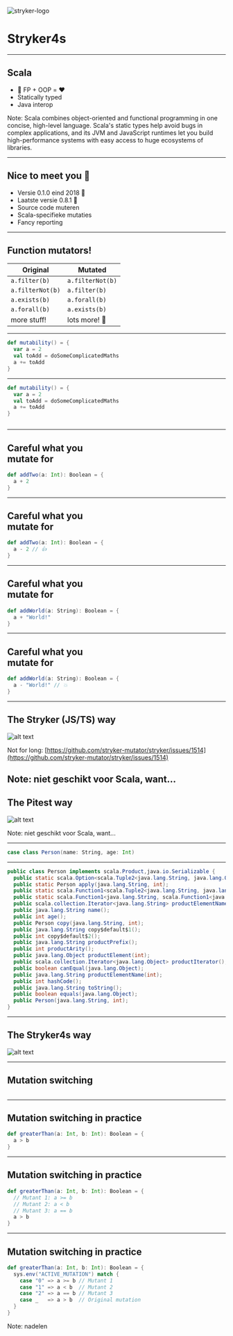 <!-- .slide: data-background-color="#b74934" -->

![stryker-logo](img/stryker-logo.png)

# Stryker4s

----

## Scala

- 🤝 FP + OOP = ❤️
- Statically typed
- Java interop


Note: Scala combines object-oriented and functional programming in one concise, high-level language. Scala's static types help avoid bugs in complex applications, and its JVM and JavaScript runtimes let you build high-performance systems with easy access to huge ecosystems of libraries.

----

## Nice to meet you 🤝

- Versie 0.1.0 eind 2018 👶
- Laatste versie 0.8.1 🔮
- Source code muteren
- Scala-specifieke mutaties
- Fancy reporting

----

## Function mutators!

| Original           | Mutated            |
| ------------------ | ------------------ |
| `a.filter(b)`      | `a.filterNot(b)`   |
| `a.filterNot(b)`   | `a.filter(b)`      |
| `a.exists(b)`      | `a.forall(b)`      |
| `a.forall(b)`      | `a.exists(b)`      |
| more stuff!        | lots more! 🎁 |

----
<!-- .slide: data-auto-animate data-id="slide-mutability"-->

```scala [4]
def mutability() = {
  var a = 2
  val toAdd = doSomeComplicatedMaths
  a += toAdd
}
```


----
<!-- .slide: data-auto-animate data-id="slide-mutability"-->

```scala [4]
def mutability() = {
  var a = 2
  val toAdd = doSomeComplicatedMaths
  a += toAdd
}
```

<img data-src="https://i.imgflip.com/44ekns.jpg" />

----

<!-- .slide: data-auto-animate data-id="slide-addtwo" -->

<h2>Careful what you<br>mutate for</h2>

```scala " data-line-numbers=true
def addTwo(a: Int): Boolean = {
  a + 2
}
```
<!-- .element data-id="code-animation" -->

----

<!-- .slide: data-auto-animate data-id="slide-addtwo" -->

<h2>Careful what you<br>mutate for</h2>


```scala " data-line-numbers=true
def addTwo(a: Int): Boolean = {
  a - 2 // 👍
}
```
<!-- .element data-id="code-animation" -->

----

<!-- .slide: data-auto-animate -->

<h2>Careful what you<br>mutate for</h2>

```scala " data-line-numbers=true
def addWorld(a: String): Boolean = {
  a + "World!"
}
```
<!-- .element data-id="code-animation-2" -->

----

<!-- .slide: data-auto-animate -->

<h2>Careful what you<br>mutate for</h2>

```scala " data-line-numbers=true
def addWorld(a: String): Boolean = {
  a - "World!" // 💥
}
```
<!-- .element data-id="code-animation-2" -->

----

## The Stryker (JS/TS) way

![alt text](img/source-code-mutation.png)

Not for long: [https://github.com/stryker-mutator/stryker/issues/1514](https://github.com/stryker-mutator/stryker/issues/1514)

Note: niet geschikt voor Scala, want...
----

## The Pitest way

![alt text](img/byte-code-mutation.png)

Note: niet geschikt voor Scala, want...

----
<!-- .slide: data-auto-animate -->

```scala " data-line-numbers=true
case class Person(name: String, age: Int)
```
----
<!-- .slide: data-auto-animate -->

```java " data-line-numbers=true
public class Person implements scala.Product,java.io.Serializable {
  public static scala.Option<scala.Tuple2<java.lang.String, java.lang.Object>> unapply(Person);
  public static Person apply(java.lang.String, int);
  public static scala.Function1<scala.Tuple2<java.lang.String, java.lang.Object>, Person> tupled();
  public static scala.Function1<java.lang.String, scala.Function1<java.lang.Object, Person>> curried();
  public scala.collection.Iterator<java.lang.String> productElementNames();
  public java.lang.String name();
  public int age();
  public Person copy(java.lang.String, int);
  public java.lang.String copy$default$1();
  public int copy$default$2();
  public java.lang.String productPrefix();
  public int productArity();
  public java.lang.Object productElement(int);
  public scala.collection.Iterator<java.lang.Object> productIterator();
  public boolean canEqual(java.lang.Object);
  public java.lang.String productElementName(int);
  public int hashCode();
  public java.lang.String toString();
  public boolean equals(java.lang.Object);
  public Person(java.lang.String, int);
}
```
----
## The Stryker4s way

![alt text](img/mutation-switching.png)

----

## Mutation switching

<img data-src="https://i.imgflip.com/44eizk.jpg" />

----

<!-- .slide: data-auto-animate -->

## Mutation switching in practice

```scala " data-line-numbers=true
def greaterThan(a: Int, b: Int): Boolean = {
  a > b
}
```
<!-- .element data-id="code-animation" -->

----

<!-- .slide: data-auto-animate -->

## Mutation switching in practice

```scala " data-line-numbers=true
def greaterThan(a: Int, b: Int): Boolean = {
  // Mutant 1: a >= b
  // Mutant 2: a < b
  // Mutant 3: a == b
  a > b
}
```
<!-- .element data-id="code-animation" -->

----

<!-- .slide: data-auto-animate -->

## Mutation switching in practice

```scala " data-line-numbers=true
def greaterThan(a: Int, b: Int): Boolean = {
  sys.env("ACTIVE_MUTATION") match {
    case "0" => a >= b // Mutant 1
    case "1" => a < b  // Mutant 2
    case "2" => a == b // Mutant 3
    case _   => a > b  // Original mutation
  }
}
```
<!-- .element data-id="code-animation" -->

Note: nadelen
